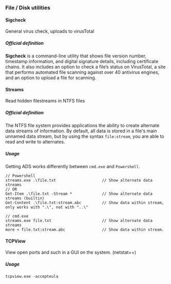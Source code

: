 ### File / Disk utilities
#### Sigcheck
General virus check, uploads to virusTotal
##### Official definition
**Sigcheck** is a command-line utility that shows file version number, timestamp information, and digital signature details, including certificate chains. It also includes an option to check a file’s status on VirusTotal, a site that performs automated file scanning against over 40 antivirus engines, and an option to upload a file for scanning.

#### Streams
Read hidden filestreams in NTFS files
##### Official definition
The NTFS file system provides applications the ability to create alternate data streams of information. By default, all data is stored in a file's main unnamed data stream, but by using the syntax `file:stream`, you are able to read and write to alternates.
##### Usage
Getting ADS works differently between `cmd.exe` and `Powershell`.
```
// Powershell
streams.exe .\file.txt                    // Show alternate data streams
// OR 
Get-Item .\file.txt -Stream *             // Show alternate data streams (builtin)
Get-Content .\file.txt:stream.abc         // Show data within stream, only works with ".\", not with "..\"

// cmd.exe
streams.exe file.txt                      // Show alternate data streams
more < file.txt:stream.abc                // Show data within stream.
```

#### TCPView
View open ports and such in a GUI on the system. (netstat++)
##### Usage
```
tcpview.exe -accepteula
```

